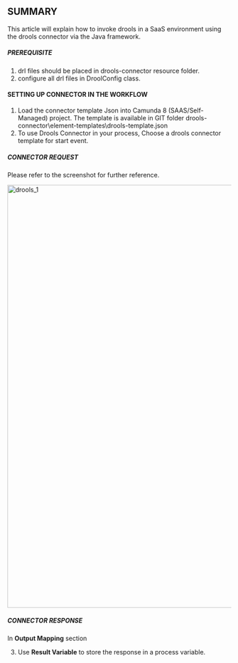 ## SUMMARY
This article will explain how to invoke drools in a SaaS environment using the drools connector via the Java framework.

##### **PREREQUISITE**

1. drl files should be placed in drools-connector resource folder.
2. configure all drl files in DroolConfig class.

#### **SETTING UP CONNECTOR IN THE WORKFLOW**
  1. Load the connector template Json into Camunda 8 (SAAS/Self-Managed) project. The template is available in GIT folder drools-connector\element-templates\drools-template.json
  2. To use Drools Connector in your process, Choose a drools connector template for start event.          


##### **CONNECTOR REQUEST**

   Please refer to the screenshot for further reference.

<img width="950" alt="drools_1" src="https://github.com/user-attachments/assets/b6663c81-d29b-4b0f-8632-ecf8e4b5234b">

##### **CONNECTOR RESPONSE**
In **Output Mapping** section

3. Use **Result Variable** to store the response in a process variable.
